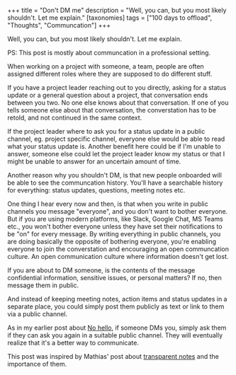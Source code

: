 +++
title = "Don't DM me"
description = "Well, you can, but you most likely shouldn't. Let me explain."
[taxonomies]
tags = ["100 days to offload", "Thoughts", "Communcation"]
+++

Well, you can, but you most likely shouldn't. Let me explain.

PS: This post is mostly about communcation in a professional setting.

When working on a project with someone, a team, people are often assigned
different roles where they are supposed to do different stuff.

If you have a project leader reaching out to you directly, asking for a status
update or a general question about a project, that conversation ends between you
two. No one else knows about that conversation. If one of you tells someone else
about that conversation, the converstation has to be retold, and not continued
in the same context.

If the project leader where to ask you for a status update in a public channel,
eg. project specific channel, everyone else would be able to read what your
status update is. Another benefit here could be if I'm unable to answer, someone
else could let the project leader know my status or that I might be unable to
answer for an uncertain amount of time.

Another reason why you shouldn't DM, is that new people onboarded will be able
to see the communcation history. You'll have a searchable history for
everything: status updates, questions, meeting notes etc.

One thing I hear every now and then, is that when you write in public channels
you message "everyone", and you don't want to bother everyone. But if you are
using modern platforms, like Slack, Google Chat, MS Teams etc., you won't bother
everyone unless they have set their notifications to be "on" for every message.
By writing everything in public channels, you are doing basically the opposite
of bothering everyone, you're enabling everyone to join the converstation and
encouraging an open communcation culture. An open communication culture where
information doesn't get lost.

If you are about to DM someone, is the contents of the message confidential
information, sensitive issues, or personal matters? If no, then message them in
public.

And instead of keeping meeting notes, action items and status updates in a
separate place, you could simply post them publicly as text or link to them via
a public channel.

As in my earlier post about [No hello](/blog/no-hello), if someone DMs you,
simply ask them if they can ask you again in a suitable public channel. They
will eventually realize that it's a better way to communicate.

This post was inspired by Mathias' post about
[transparent notes](https://mathiash98.github.io/posts/2023-11-value-of-transparent-notes/)
and the importance of them.
